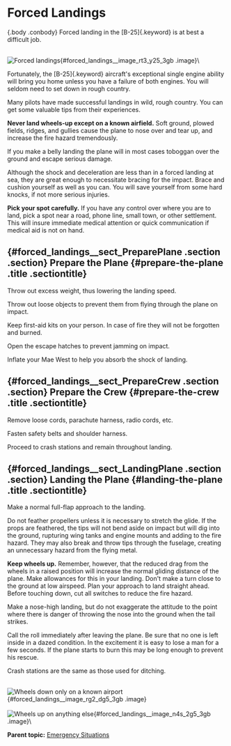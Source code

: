 
Forced Landings
===============

 {.body .conbody}
Forced landing in the [B-25]{.keyword} is at best a difficult job.

\
![Forced
landings](../images/forced_landing.png){#forced_landings__image_rt3_y25_3gb
.image}\

Fortunately, the [B-25]{.keyword} aircraft\'s exceptional single engine
ability will bring you home unless you have a failure of both engines.
You will seldom need to set down in rough country.

Many pilots have made successful landings in wild, rough country. You
can get some valuable tips from their experiences.

**Never land wheels-up except on a known airfield.** Soft ground, plowed
fields, ridges, and gullies cause the plane to nose over and tear up,
and increase the fire hazard tremendously.

If you make a belly landing the plane will in most cases toboggan over
the ground and escape serious damage.

Although the shock and deceleration are less than in a forced landing at
sea, they are great enough to necessitate bracing for the impact. Brace
and cushion yourself as well as you can. You will save yourself from
some hard knocks, if not more serious injuries.

**Pick your spot carefully.** If you have any control over where you are
to land, pick a spot near a road, phone line, small town, or other
settlement. This will insure immediate medical attention or quick
communication if medical aid is not on hand.

 {#forced_landings__sect_PreparePlane .section .section}
Prepare the Plane {#prepare-the-plane .title .sectiontitle}
-----------------

Throw out excess weight, thus lowering the landing speed.

Throw out loose objects to prevent them from flying through the plane on
impact.

Keep first-aid kits on your person. In case of fire they will not be
forgotten and burned.

Open the escape hatches to prevent jamming on impact.

Inflate your Mae West to help you absorb the shock of landing.


 {#forced_landings__sect_PrepareCrew .section .section}
Prepare the Crew {#prepare-the-crew .title .sectiontitle}
----------------

Remove loose cords, parachute harness, radio cords, etc.

Fasten safety belts and shoulder harness.

Proceed to crash stations and remain throughout landing.


 {#forced_landings__sect_LandingPlane .section .section}
Landing the Plane {#landing-the-plane .title .sectiontitle}
-----------------

Make a normal full-flap approach to the landing.

Do not feather propellers unless it is necessary to stretch the glide.
If the props are feathered, the tips will not bend aside on impact but
will dig into the ground, rupturing wing tanks and engine mounts and
adding to the fire hazard. They may also break and throw tips through
the fuselage, creating an unnecessary hazard from the flying metal.

**Keep wheels up.** Remember, however, that the reduced drag from the
wheels in a raised position will increase the normal gliding distance of
the plane. Make allowances for this in your landing. Don\'t make a turn
close to the ground at low airspeed. Plan your approach to land straight
ahead. Before touching down, cut all switches to reduce the fire hazard.

Make a nose-high landing, but do not exaggerate the attitude to the
point where there is danger of throwing the nose into the ground when
the tail strikes.

Call the roll immediately after leaving the plane. Be sure that no one
is left inside in a dazed condition. In the excitement it is easy to
lose a man for a few seconds. If the plane starts to burn this may be
long enough to prevent his rescue.

Crash stations are the same as those used for ditching.

\
![Wheels down only on a known
airport](../images/wheels_down_known_airport.png){#forced_landings__image_rg2_dg5_3gb
.image}\
\
![Wheels up on anything
else](../images/wheels_up_anything_else.png){#forced_landings__image_n4s_2g5_3gb
.image}\





**Parent topic:** [Emergency
Situations](../topics/emergency_situations.md "This section covers what to do in specific emergency situations, including fire aboard the B-25 while in flight, bailing out, forced landings and ditching the airplane.")




